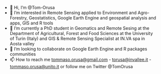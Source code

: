 - 👋 Hi, I’m @Tom-Orusa
- 👀 I’m interested in Remote Sensing applied to Environment and Agro-Forestry, Geostatistics, Google Earth Engine and geospatial analysis and apps, GIS and R tools 
- 🌱 I’m currently a PhD student in Geomatics and Remote Sesing at the Department of Agricultural, Forest and Food Sciences at the University of Turin (Italy) and GIS & Remote Sensing Specialist at IN.VA spa in Aosta valley
- 💞️ I’m looking to collaborate on Google Earth Engine and R packages communities
- 📫 How to reach me tommaso.orusa@gmail.com - torusa@invallee.it - tommaso.orusa@unito.it or follow me on Twitter @TomOrusa

<!---
Tom-Orusa/Tom-Orusa is a ✨ special ✨ repository because its `README.md` (this file) appears on your GitHub profile.
You can click the Preview link to take a look at your changes.
--->
